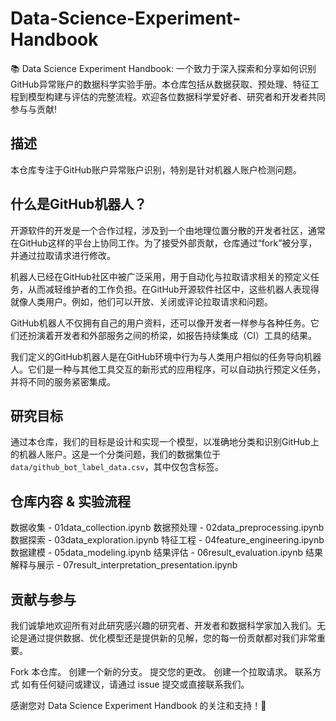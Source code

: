 # Data-Science-Experiment-Handbook
📚 Data Science Experiment Handbook: 一个致力于深入探索和分享如何识别GitHub异常账户的数据科学实验手册。本仓库包括从数据获取、预处理、特征工程到模型构建与评估的完整流程。欢迎各位数据科学爱好者、研究者和开发者共同参与与贡献!

## 描述
本仓库专注于GitHub账户异常账户识别，特别是针对机器人账户检测问题。

## 什么是GitHub机器人？
开源软件的开发是一个合作过程，涉及到一个由地理位置分散的开发者社区，通常在GitHub这样的平台上协同工作。为了接受外部贡献，仓库通过“fork”被分享，并通过拉取请求进行修改。

机器人已经在GitHub社区中被广泛采用，用于自动化与拉取请求相关的预定义任务，从而减轻维护者的工作负担。在GitHub开源软件社区中，这些机器人表现得就像人类用户。例如，他们可以开放、关闭或评论拉取请求和问题。

GitHub机器人不仅拥有自己的用户资料，还可以像开发者一样参与各种任务。它们还扮演着开发者和外部服务之间的桥梁，如报告持续集成（CI）工具的结果。

我们定义的GitHub机器人是在GitHub环境中行为与人类用户相似的任务导向机器人。它们是一种与其他工具交互的新形式的应用程序，可以自动执行预定义任务，并将不同的服务紧密集成。

## 研究目标
通过本仓库，我们的目标是设计和实现一个模型，以准确地分类和识别GitHub上的机器人账户。这是一个分类问题，我们的数据集位于`data/github_bot_label_data.csv`，其中仅包含标签。

## 仓库内容 & 实验流程
数据收集 - 01data_collection.ipynb
数据预处理 - 02data_preprocessing.ipynb
数据探索 - 03data_exploration.ipynb
特征工程 - 04feature_engineering.ipynb
数据建模 - 05data_modeling.ipynb
结果评估 - 06result_evaluation.ipynb
结果解释与展示 - 07result_interpretation_presentation.ipynb

## 贡献与参与
我们诚挚地欢迎所有对此研究感兴趣的研究者、开发者和数据科学家加入我们。无论是通过提供数据、优化模型还是提供新的见解，您的每一份贡献都对我们非常重要。

Fork 本仓库。
创建一个新的分支。
提交您的更改。
创建一个拉取请求。
联系方式
如有任何疑问或建议，请通过 issue 提交或直接联系我们。

感谢您对 Data Science Experiment Handbook 的关注和支持！🌟

